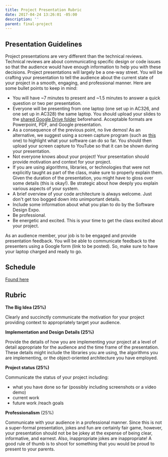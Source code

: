 ```yaml
---
title: Project Presentation Rubric
date: 2017-04-24 13:26:01 -05:00
description: ''
parent: final-project
---
```


## Presentation Guidelines

Project presentations are very different than the technical reviews. Technical
reviews are about communicating specific design or code issues so that the
audience would have enough information to help you with these decisions.
Project presentations will largely be a one-way street. You will be crafting
your presentation to tell the audience about the current state of your project
in a smooth, engaging, and professional manner. Here are some bullet points to
keep in mind:

* You will have ~7 minutes to present and ~1.5 minutes to answer a quick question or two per presentation.
* Everyone will be presenting from one laptop (one set up in AC326, and one set up in AC328) the same laptop. You should upload your slides to the [shared Google Drive folder](https://drive.google.com/drive/folders/0B-kMZWl84ibOaUZONFE3TFE1Z28?usp=sharing) beforehand. Acceptable formats are Powerpoint, PDF, and Google presentation.
* As a consequence of the previous point, no live demos! As an alternative, we suggest using a screen capture program (such as [this](http://www.maartenbaert.be/simplescreenrecorder/) one) to highlight what your software can do so far. You should then upload your screen capture to YouTube so that it can be shown during your presentation.
* Not everyone knows about your project! Your presentation should provide motivation and context for your project.
* If you are using algorithms, libraries, or technologies that were not explicitly taught as part of the class, make sure to properly explain them. Given the duration of the presentation, you might have to gloss over some details (this is okay!). Be strategic about how deeply you explain various aspects of your system.
* A brief overview of your code architecture is always welcome. Just don't get too bogged down into unimportant details.
* Include some information about what you plan to do by the Software Design Expo.
* Be professional.
* Be energetic and excited. This is your time to get the class excited about your project.

As an audience member, your job is to be engaged and provide presentation
feedback. You will be able to communicate feedback to the presenters using a
Google form (link to be posted). So, make sure to have your laptop charged and
ready to go.

## Schedule

[Found here](https://docs.google.com/spreadsheets/d/1NO3IaTktBpu0X6IW0RmoxukhsNwQRt3cWAikq0dJ6ls/edit?usp=sharing)

## Rubric

**The Big Idea (25%)**

Clearly and succinctly communicate the motivation for your project providing
context to appropriately target your audience.

**Implementation and Design Details (25%)**

Provide the details of how you are implementing your project at a level of
detail appropriate for the audience and the time frame of the presentation.
These details might include the libraries you are using, the algorithms you
are implementing, or the object-oriented architecture you have employed.

**Project status (25%)**

Communicate the status of your project including:

* what you have done so far (possibly including screenshots or a video demo)
* current work
* future work /reach goals

**Professionalism**  (25%)

Communicate with your audience in a professional manner. Since this is not a
super-formal presentation, jokes and fun are certainly fair game, however,
your presentation should not be be jokey at the expense of being clear,
informative, and earnest. Also, inappropriate jokes are inappropriate! A good
rule of thumb is to shoot for something that you would be proud to present to
your parents.
